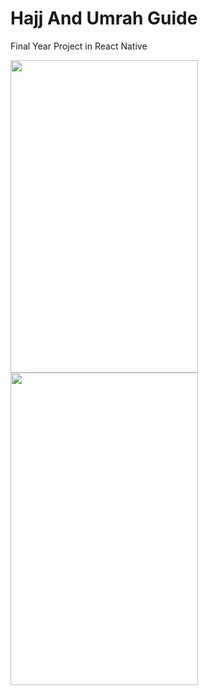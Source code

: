 # Hajj And Umrah Guide
Final Year Project in React Native


<img src="(https://cdn.dribbble.com/userupload/11689104/file/original-0450d7bcec0696a334343c530a866228.jpg?resize=752x" width="300" height="500">  <img src="https://cdn.dribbble.com/userupload/11689105/file/original-2ded44fe0ade9956e121ef9158a81cca.jpg?resize=752x" width="300" height="500">
 
